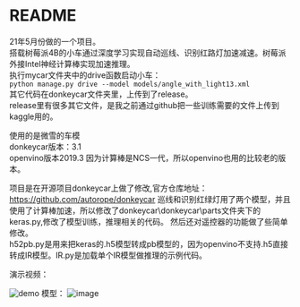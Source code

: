 # README
21年5月份做的一个项目。  
搭载树莓派4B的小车通过深度学习实现自动巡线、识别红路灯加速减速。树莓派外接Intel神经计算棒实现加速推理。  
执行mycar文件夹中的drive函数启动小车：  
`python manage.py drive --model models/angle_with_light13.xml`  
其它代码在donkeycar文件夹里，上传到了release。  
release里有很多其它文件，是我之前通过github把一些训练需要的文件上传到kaggle用的。

使用的是微雪的车模  
donkeycar版本：3.1  
openvino版本2019.3 因为计算棒是NCS一代，所以openvino也用的比较老的版本。

项目是在开源项目donkeycar上做了修改,官方仓库地址：https://github.com/autorope/donkeycar
巡线和识别红绿灯用了两个模型，并且使用了计算棒加速，所以修改了donkeycar\donkeycar\parts文件夹下的keras.py,修改了模型训练，推理相关的代码。
然后还对遥控器的功能做了些简单修改。  
h52pb.py是用来把keras的.h5模型转成pb模型的，因为openvino不支持.h5直接转成IR模型。IR.py是加载单个IR模型做推理的示例代码。

演示视频：

![demo](3.gif)
模型：
![image](https://user-images.githubusercontent.com/47975865/147729809-284ab827-2566-4eb7-bd7d-7cad7403e88a.png)

